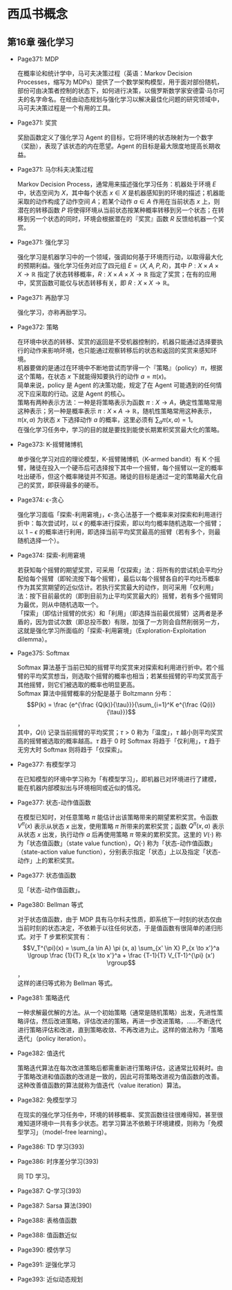 # 西瓜书概念



## 第16章 强化学习


- Page371: MDP
  
  在概率论和统计学中，马可夫决策过程（英语：Markov Decision Processes，缩写为 MDPs）提供了一个数学架构模型，用于面对部份随机，部份可由决策者控制的状态下，如何进行决策，以俄罗斯数学家安德雷·马尔可夫的名字命名。在经由动态规划与强化学习以解决最佳化问题的研究领域中，马可夫决策过程是一个有用的工具。
  
- Page371: 奖赏
  
  奖励函数定义了强化学习 Agent 的目标，它将环境的状态映射为一个数字（奖励），表现了该状态的内在愿望。Agent 的目标是最大限度地提高长期收益。
  
- Page371: 马尔科夫决策过程
  
  Markov Decision Process，通常用来描述强化学习任务：机器处于环境 $E$ 中，状态空间为 $X$，其中每个状态 $x \in X$ 是机器感知到的环境的描述；机器能采取的动作构成了动作空间 $A$；若某个动作 $a \in A$ 作用在当前状态 $x$ 上，则潜在的转移函数 $P$ 将使得环境从当前状态按某种概率转移到另一个状态；在转移到另一个状态的同时，环境会根据潜在的『奖赏』函数 $R$ 反馈给机器一个奖赏。
  
- Page371: 强化学习
  
  强化学习是机器学习中的一个领域，强调如何基于环境而行动，以取得最大化的预期利益。强化学习任务对应了四元组 $E = \langle \mathit{X,A,P,R} \rangle$，其中 $P: X \times A \times X \to \mathbb{R}$ 指定了状态转移概率，$R: X \times A \times X \to \mathbb{R}$ 指定了奖赏；在有的应用中，奖赏函数可能仅与状态转移有关，即 $R: X \times X \to \mathbb{R}$。
  
- Page371: 再励学习
  
  强化学习，亦称再励学习。
  
- Page372: 策略
  
  在环境中状态的转移、奖赏的返回是不受机器控制的，机器只能通过选择要执行的动作来影响环境，也只能通过观察转移后的状态和返回的奖赏来感知环境。  
  机器要做的是通过在环境中不断地尝试而学得一个『策略』（policy）$\pi$，根据这个策略，在状态 $x$ 下就能得知要执行的动作 $a = \pi(x)$。  
  简单来说，policy 是 Agent 的决策功能，规定了在 Agent 可能遇到的任何情况下应采取的行动。这是 Agent 的核心。  
  策略有两种表示方法：一种是将策略表示为函数 $\pi: X \to A$，确定性策略常用这种表示；另一种是概率表示 $\pi: X \times A \to \mathbb{R}$，随机性策略常用这种表示，$\pi(x,a)$ 为状态 $x$ 下选择动作 $a$ 的概率，这里必须有 $\sum_a \pi(x,a) = 1$。  
  在强化学习任务中，学习的目的就是要找到能使长期累积奖赏最大化的策略。
  
- Page373: K-摇臂赌博机
  
  单步强化学习对应的理论模型，K-摇臂赌博机（K-armed bandit）有 K 个摇臂，赌徒在投入一个硬币后可选择按下其中一个摇臂，每个摇臂以一定的概率吐出硬币，但这个概率赌徒并不知道。赌徒的目标是通过一定的策略最大化自己的奖赏，即获得最多的硬币。
  
- Page374: ϵ-贪心
  
  强化学习面临「探索-利用窘境」，$\epsilon$-贪心法基于一个概率来对探索和利用进行折中：每次尝试时，以 $\epsilon$ 的概率进行探索，即以均匀概率随机选取一个摇臂；以 $1 - \epsilon$ 的概率进行利用，即选择当前平均奖赏最高的摇臂（若有多个，则最随机选择一个）。

- Page374: 探索-利用窘境
  
  若获知每个摇臂的期望奖赏，可采用「仅探索」法：将所有的尝试机会平均分配给每个摇臂（即轮流按下每个摇臂），最后以每个摇臂各自的平均吐币概率作为其奖赏期望的近似估计。若执行奖赏最大的动作，则可采用「仅利用」法：按下目前最优的（即到目前为止平均奖赏最大的）摇臂，若有多个摇臂同为最优，则从中随机选取一个。  
  「探索」（即估计摇臂的优劣）和「利用」（即选择当前最优摇臂）这两者是矛盾的，因为尝试次数（即总投币数）有限，加强了一方则会自然削弱另一方，这就是强化学习所面临的「探索-利用窘境」（Exploration-Exploitation dilemma）。
  
- Page375: Softmax
  
  Softmax 算法基于当前已知的摇臂平均奖赏来对探索和利用进行折中。若个摇臂的平均奖赏想当，则选取个摇臂的概率也相当；若某些摇臂的平均奖赏高于其他摇臂，则它们被选取的概率也明显更高。  
  Softmax 算法中摇臂概率的分配是基于 Boltzmann 分布：  
  $$P(k) = \frac {e^{\frac {Q(k)}{\tau}}}{\sum_{i=1}^K e^{\frac {Q(i)}{\tau}}}$$，  
  其中，$Q(i)$ 记录当前摇臂的平均奖赏；$\tau > 0$ 称为「温度」，$\tau$ 越小则平均奖赏高的摇臂被选取的概率越高。$\tau$ 趋于 0 时 Softmax 将趋于「仅利用」，$\tau$ 趋于无穷大时 Softmax 则将趋于「仅探索」。
  
- Page377: 有模型学习
  
  在已知模型的环境中学习称为「有模型学习」，即机器已对环境进行了建模，能在机器内部模拟出与环境相同或近似的情况。
  
- Page377: 状态-动作值函数
  
  在模型已知时，对任意策略 $\pi$ 能估计出该策略带来的期望累积奖赏。令函数 $V^{\pi}(x)$ 表示从状态 $x$ 出发，使用策略 $\pi$ 所带来的累积奖赏；函数 $Q^{\pi}(x,a)$ 表示从状态 $x$ 出发，执行动作 $a$ 后再使用策略 $\pi$ 带来的累积奖赏。这里的 $V(\cdot)$ 称为「状态值函数」（state value function），$Q(\cdot)$ 称为「状态-动作值函数」（state-action value function），分别表示指定「状态」上以及指定「状态-动作」上的累积奖赏。
  
- Page377: 状态值函数
  
  见「状态-动作值函数」。
  
- Page380: Bellman 等式
  
  对于状态值函数，由于 MDP 具有马尔科夫性质，即系统下一时刻的状态仅由当前时刻的状态决定，不依赖于以往任何状态，于是值函数有很简单的递归形式。对于 $T$ 步累积奖赏有：  
  $$V_T^{\pi}(x) = \sum_{a \in A} \pi (x, a) \sum_{x' \in X} P_{x \to x'}^a \lgroup \frac {1}{T} R_{x \to x'}^a + \frac {T-1}{T} V_{T-1}^{\pi} (x') \rgroup$$，  
  这样的递归等式称为 Bellman 等式。
  
- Page381: 策略迭代
  
  一种求解最优解的方法。从一个初始策略（通常是随机策略）出发，先进性策略评估，然后改进策略，评估改进的策略，再进一步改进策略，……不断迭代进行策略评估和改进，直到策略收敛、不再改进为止。这样的做法称为「策略迭代」（policy iteration）。
  
- Page382: 值迭代
  
  策略迭代算法在每次改进策略后都需重新进行策略评估，这通常比较耗时。由于策略改进和值函数的改进是一致的，因此可将策略改进视为值函数的改善。这种改善值函数的算法就称为值迭代（value iteration）算法。

- Page382: 免模型学习
  
  在现实的强化学习任务中，环境的转移概率、奖赏函数往往很难得知，甚至很难知道环境中一共有多少状态。若学习算法不依赖于环境建模，则称为「免模型学习」（model-free learning）。  

- Page386: TD 学习(393)
  
  
  
- Page386: 时序差分学习(393)
  
  同 TD 学习。
  
- Page387: Q-学习(393)
- Page387: Sarsa 算法(390)
- Page388: 表格值函数
- Page388: 值函数近似
- Page390: 模仿学习
- Page391: 逆强化学习
- Page393: 近似动态规划
